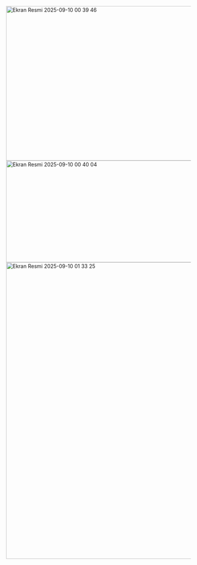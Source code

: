 <img width="1371" height="421" alt="Ekran Resmi 2025-09-10 00 39 46" src="https://github.com/user-attachments/assets/31f3a386-3f62-47a2-b969-9acf7b6d599e" />


<img width="715" height="277" alt="Ekran Resmi 2025-09-10 00 40 04" src="https://github.com/user-attachments/assets/f73e712c-16e2-4b96-8cbc-f6c5c6475093" />


<img width="1121" height="808" alt="Ekran Resmi 2025-09-10 01 33 25" src="https://github.com/user-attachments/assets/7a49f5e2-bf6b-4059-bc0c-5f0e91b32293" />
